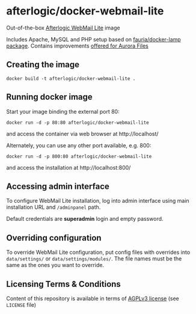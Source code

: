 afterlogic/docker-webmail-lite
==============================

Out-of-the-box [Afterlogic WebMail Lite](https://afterlogic.org/webmail-lite) image

Includes Apache, MySQL and PHP setup based on [fauria/docker-lamp package](https://github.com/fauria/docker-lamp). Contains improvements [offered for Aurora Files](https://github.com/extbe)


Creating the image
------------------

	docker build -t afterlogic/docker-webmail-lite .


Running docker image
--------------------

Start your image binding the external port 80:

	docker run -d -p 80:80 afterlogic/docker-webmail-lite

and access the container via web browser at http://localhost/


Alternately, you can use any other port available, e.g. 800:

	docker run -d -p 800:80 afterlogic/docker-webmail-lite

and access the installation at http://localhost:800/


Accessing admin interface
------------------------------

To configure WebMail Lite installation, log into admin interface using main installation URL and `/adminpanel` path.

Default credentials are **superadmin** login and empty password.

Overriding configuration
------------------------------

To override WebMail Lite configuration, put config files with overrides into `data/settings/` or 
`data/settings/modules/`. The file names must be the same as the ones you want to override.

Licensing Terms & Conditions
----------------------------

Content of this repository is available in terms of [AGPLv3 license](http://www.gnu.org/licenses/agpl-3.0.en.html) (see `LICENSE` file)
